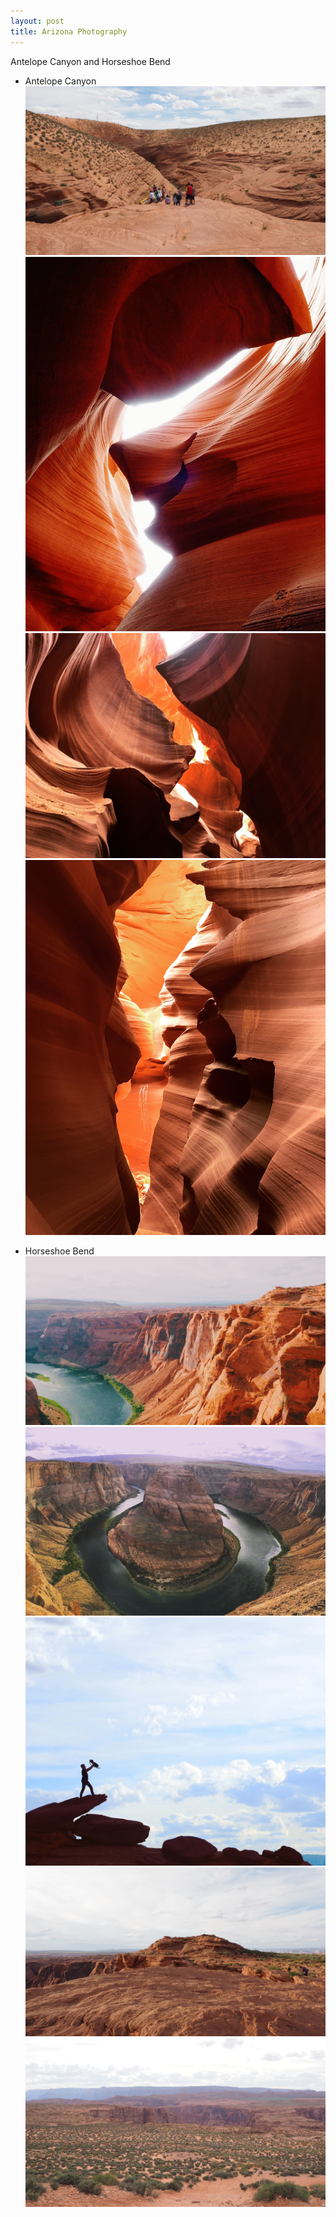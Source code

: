 ```yaml
---
layout: post
title: Arizona Photography
---
```


Antelope Canyon and Horseshoe Bend

* Antelope Canyon
![Antelope 4](/images/antelope-canyon-4.jpg)
![Antelope 1](/images/antelope-canyon-1.jpg)
![Antelope 2](/images/antelope-canyon-2.jpg)
![Antelope 3](/images/antelope-canyon-3.jpg)

* Horseshoe Bend
![Horseshoe 1](/images/horseshoebend-1.jpg)
![Horseshoe 2](/images/horseshoebend-2.jpg)
![Horseshoe 3](/images/horseshoebend-3.jpg)
![Horseshoe 4](/images/horseshoebend-4.jpg)
![Horseshoe 5](/images/horseshoebend-5.jpg)
